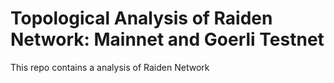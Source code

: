 # Topological Analysis of Raiden Network: Mainnet and Goerli Testnet

This repo contains a analysis of Raiden Network
